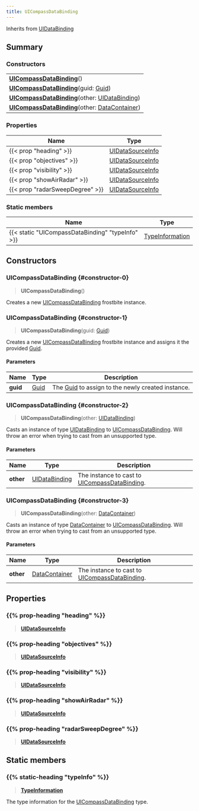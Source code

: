 ```yaml
---
title: UICompassDataBinding
---
```


Inherits from [UIDataBinding](/vext/ref/fb/uidatabinding)

## Summary

### Constructors

|  |
| --- |
| **[UICompassDataBinding](#constructor-0)**() |
| **[UICompassDataBinding](#constructor-1)**(guid: [Guid](/vext/ref/shared/type/guid)) |
| **[UICompassDataBinding](#constructor-2)**(other: [UIDataBinding](/vext/ref/fb/uidatabinding)) |
| **[UICompassDataBinding](#constructor-3)**(other: [DataContainer](/vext/ref/shared/type/datacontainer)) |

### Properties

| Name | Type |
| ---- | ---- |
| {{< prop "heading" >}} | [UIDataSourceInfo](/vext/ref/fb/uidatasourceinfo) |
| {{< prop "objectives" >}} | [UIDataSourceInfo](/vext/ref/fb/uidatasourceinfo) |
| {{< prop "visibility" >}} | [UIDataSourceInfo](/vext/ref/fb/uidatasourceinfo) |
| {{< prop "showAirRadar" >}} | [UIDataSourceInfo](/vext/ref/fb/uidatasourceinfo) |
| {{< prop "radarSweepDegree" >}} | [UIDataSourceInfo](/vext/ref/fb/uidatasourceinfo) |

### Static members

| Name | Type |
| ---- | ---- |
| {{< static "UICompassDataBinding" "typeInfo" >}} | [TypeInformation](/vext/ref/shared/type/typeinformation) |

## Constructors

### UICompassDataBinding {#constructor-0}

> **UICompassDataBinding**()

Creates a new [UICompassDataBinding](/vext/ref/fb/uicompassdatabinding) frostbite instance.

### UICompassDataBinding {#constructor-1}

> **UICompassDataBinding**(guid: [Guid](/vext/ref/shared/type/guid))

Creates a new [UICompassDataBinding](/vext/ref/fb/uicompassdatabinding) frostbite instance and assigns it the provided [Guid](/vext/ref/shared/type/guid).

#### Parameters

| Name | Type | Description |
| ---- | ---- | ----------- |
| **guid** | [Guid](/vext/ref/shared/type/guid) | The [Guid](/vext/ref/shared/type/guid) to assign to the newly created instance. |

### UICompassDataBinding {#constructor-2}

> **UICompassDataBinding**(other: [UIDataBinding](/vext/ref/fb/uidatabinding))

Casts an instance of type [UIDataBinding](/vext/ref/fb/uidatabinding) to [UICompassDataBinding](/vext/ref/fb/uicompassdatabinding). Will throw an error when trying to cast from an unsupported type.

#### Parameters

| Name | Type | Description |
| ---- | ---- | ----------- |
| **other** | [UIDataBinding](/vext/ref/fb/uidatabinding) | The instance to cast to [UICompassDataBinding](/vext/ref/fb/uicompassdatabinding). |

### UICompassDataBinding {#constructor-3}

> **UICompassDataBinding**(other: [DataContainer](/vext/ref/shared/type/datacontainer))

Casts an instance of type [DataContainer](/vext/ref/shared/type/datacontainer) to [UICompassDataBinding](/vext/ref/fb/uicompassdatabinding). Will throw an error when trying to cast from an unsupported type.

#### Parameters

| Name | Type | Description |
| ---- | ---- | ----------- |
| **other** | [DataContainer](/vext/ref/shared/type/datacontainer) | The instance to cast to [UICompassDataBinding](/vext/ref/fb/uicompassdatabinding). |

## Properties

### {{% prop-heading "heading" %}}

> **[UIDataSourceInfo](/vext/ref/fb/uidatasourceinfo)**

### {{% prop-heading "objectives" %}}

> **[UIDataSourceInfo](/vext/ref/fb/uidatasourceinfo)**

### {{% prop-heading "visibility" %}}

> **[UIDataSourceInfo](/vext/ref/fb/uidatasourceinfo)**

### {{% prop-heading "showAirRadar" %}}

> **[UIDataSourceInfo](/vext/ref/fb/uidatasourceinfo)**

### {{% prop-heading "radarSweepDegree" %}}

> **[UIDataSourceInfo](/vext/ref/fb/uidatasourceinfo)**

## Static members

### {{% static-heading "typeInfo" %}}

> **[TypeInformation](/vext/ref/shared/type/typeinformation)**

The type information for the [UICompassDataBinding](/vext/ref/fb/uicompassdatabinding) type.

